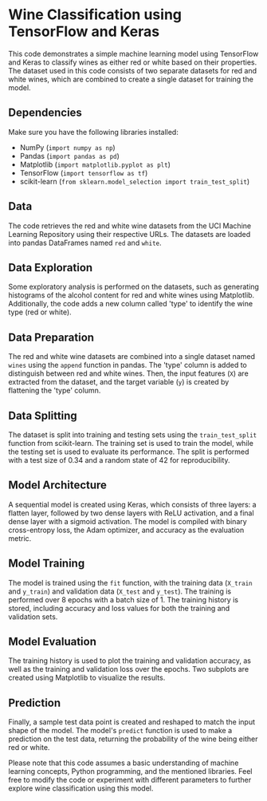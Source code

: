 # Wine Classification using TensorFlow and Keras

This code demonstrates a simple machine learning model using TensorFlow and Keras to classify wines as either red or white based on their properties. The dataset used in this code consists of two separate datasets for red and white wines, which are combined to create a single dataset for training the model.

## Dependencies

Make sure you have the following libraries installed:

- NumPy (`import numpy as np`)
- Pandas (`import pandas as pd`)
- Matplotlib (`import matplotlib.pyplot as plt`)
- TensorFlow (`import tensorflow as tf`)
- scikit-learn (`from sklearn.model_selection import train_test_split`)

## Data

The code retrieves the red and white wine datasets from the UCI Machine Learning Repository using their respective URLs. The datasets are loaded into pandas DataFrames named `red` and `white`.

## Data Exploration

Some exploratory analysis is performed on the datasets, such as generating histograms of the alcohol content for red and white wines using Matplotlib. Additionally, the code adds a new column called 'type' to identify the wine type (red or white).

## Data Preparation

The red and white wine datasets are combined into a single dataset named `wines` using the `append` function in pandas. The 'type' column is added to distinguish between red and white wines. Then, the input features (`X`) are extracted from the dataset, and the target variable (`y`) is created by flattening the 'type' column.

## Data Splitting

The dataset is split into training and testing sets using the `train_test_split` function from scikit-learn. The training set is used to train the model, while the testing set is used to evaluate its performance. The split is performed with a test size of 0.34 and a random state of 42 for reproducibility.

## Model Architecture

A sequential model is created using Keras, which consists of three layers: a flatten layer, followed by two dense layers with ReLU activation, and a final dense layer with a sigmoid activation. The model is compiled with binary cross-entropy loss, the Adam optimizer, and accuracy as the evaluation metric.

## Model Training

The model is trained using the `fit` function, with the training data (`X_train` and `y_train`) and validation data (`X_test` and `y_test`). The training is performed over 8 epochs with a batch size of 1. The training history is stored, including accuracy and loss values for both the training and validation sets.

## Model Evaluation

The training history is used to plot the training and validation accuracy, as well as the training and validation loss over the epochs. Two subplots are created using Matplotlib to visualize the results.

## Prediction

Finally, a sample test data point is created and reshaped to match the input shape of the model. The model's `predict` function is used to make a prediction on the test data, returning the probability of the wine being either red or white.

Please note that this code assumes a basic understanding of machine learning concepts, Python programming, and the mentioned libraries. Feel free to modify the code or experiment with different parameters to further explore wine classification using this model.
